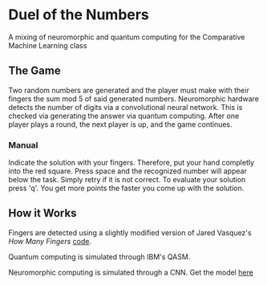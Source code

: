 # Duel of the Numbers
A mixing of neuromorphic and quantum computing for the Comparative Machine Learning class

## The Game
Two random numbers are generated and the player must make with their fingers the sum mod 5 of said generated numbers.  Neuromorphic hardware detects the number of digits via a convolutional neural network.  This is checked via generating the answer via quantum computing.  After one player plays a round, the next player is up, and the game continues.

### Manual
Indicate the solution with your fingers. Therefore, put your hand completly into the red square. Press space and the recognized number will appear below the task. Simply retry if it is not correct. To evaluate your solution press 'q'. You get more points the faster you come up with the solution.

## How it Works
Fingers are detected using a slightly modified version of Jared Vasquez's *How Many Fingers* [code](https://github.com/jgv7/CNN-HowManyFingers).

Quantum computing is simulated through IBM's QASM.

Neuromorphic computing is simulated through a CNN.
Get the model [here](https://drive.google.com/file/d/0B5sZ8q5iqYbtRVpqMU4yRlRDdEU/view)
